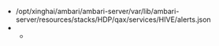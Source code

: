 * /opt/xinghai/ambari/ambari-server/var/lib/ambari-server/resources/stacks/HDP/qax/services/HIVE/alerts.json
* *